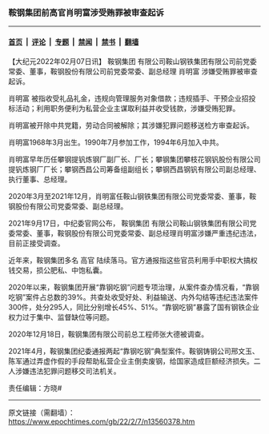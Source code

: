 ### 鞍钢集团前高官肖明富涉受贿罪被审查起诉

---

#### [首页](../../../..?n13560378) &nbsp;|&nbsp; [评论](../../../../../epoch-comment?n13560378) &nbsp;|&nbsp; [专题](../../../../../epoch-special?n13560378) &nbsp;|&nbsp; [禁闻](../../../../../epoch-news?n13560378) &nbsp;|&nbsp; [禁书](../../../../../books?n13560378) &nbsp;|&nbsp; [翻墙](https://github.com/gfw-breaker/nogfw/blob/master/README.md?n13560378)


<div class="post_content" id="artbody" itemprop="articleBody">
 <!-- article content begin -->
 <p>
  【大纪元2022年02月07日讯】
  <ok href="https://www.epochtimes.com/gb/tag/%E9%9E%8D%E9%92%A2%E9%9B%86%E5%9B%A2.html">
   鞍钢集团
  </ok>
  有限公司鞍山钢铁集团有限公司前党委常委、董事，鞍钢股份有限公司前党委常委、副总经理
  <ok href="https://www.epochtimes.com/gb/tag/%E8%82%96%E6%98%8E%E5%AF%8C.html">
   肖明富
  </ok>
  涉嫌受贿罪被审查起诉。
 </p>
 <p>
  <ok href="https://www.epochtimes.com/gb/tag/%E8%82%96%E6%98%8E%E5%AF%8C.html">
   肖明富
  </ok>
  被指收受礼品礼金，违规向管理服务对象借款；违规插手、干预企业招投标活动；利用职务便利为私营企业主谋取利益并收受钱款，涉嫌受贿犯罪。
 </p>
 <p>
  肖明富被开除中共党籍，劳动合同被解除；其涉嫌犯罪问题移送检方审查起诉。
 </p>
 <p>
  肖明富1968年3月出生。1990年7月参加工作，1994年6月加入中共。
 </p>
 <p>
  肖明富早年历任攀钢提钒炼钢厂副厂长、厂长；攀钢集团攀枝花钢钒股份有限公司提钒炼钢厂厂长；攀钢西昌公司筹备组副组长；攀钢西昌钢钒有限公司副总经理、执行董事、总经理。
 </p>
 <p>
  2020年3月至2021年12月，肖明富任鞍山钢铁集团有限公司党委常委、董事，鞍钢股份有限公司党委常委、副总经理。
 </p>
 <p>
  2021年9月17日，中纪委官网公布，
  <ok href="https://www.epochtimes.com/gb/tag/%E9%9E%8D%E9%92%A2%E9%9B%86%E5%9B%A2.html">
   鞍钢集团
  </ok>
  有限公司鞍山钢铁集团有限公司党委常委、董事，鞍钢股份有限公司党委常委、副总经理肖明富涉嫌严重违纪违法，目前正接受调查。
 </p>
 <p>
  近年来，鞍钢集团多名
  <ok href="https://www.epochtimes.com/gb/tag/%E9%AB%98%E5%AE%98.html">
   高官
  </ok>
  陆续落马。官方通报指这些官员利用手中职权大搞权钱交易，损公肥私、中饱私囊。
 </p>
 <p>
  2020年以来，鞍钢集团开展“靠钢吃钢”问题专项治理，从案件查办情况看，“靠钢吃钢”案件占总数的39%。共查处收受好处、利益输送、内外勾结等违纪违法案件300件，处分295人，同比分别增长45%、51%。“靠钢吃钢”暴露了国有钢铁企业权力过于集中、监督缺位等问题。
 </p>
 <p>
  2020年12月18日，鞍钢集团有限公司前总工程师张大德被调查。
 </p>
 <p>
  2021年4月，鞍钢集团纪委通报两起“靠钢吃钢”典型案件。鞍钢铸钢公司邢文玉、陈军通过弄虚作假的手段帮助私营企业主倒卖废钢，给国家造成巨额经济损失。二人涉嫌违法犯罪问题移交司法机关。
 </p>
 <p>
  责任编辑：方晓#
 </p>
 <!-- article content end -->
 <div id="below_article_ad">
 </div>
</div>


---

原文链接（需翻墙）：https://www.epochtimes.com/gb/22/2/7/n13560378.htm